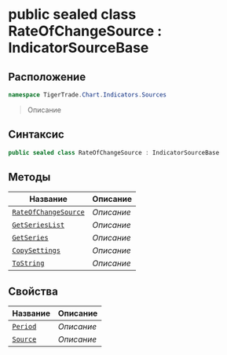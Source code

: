 
# public sealed class RateOfChangeSource : IndicatorSourceBase
## Расположение
```csharp
namespace TigerTrade.Chart.Indicators.Sources
```



> Описание

## Синтаксис
```csharp
public sealed class RateOfChangeSource : IndicatorSourceBase
```


## Методы
| Название | Описание |
| --- | --- |
| [`RateOfChangeSource`](./RateOfChangeSource.cs/Методы/RateOfChangeSource.md) | *Описание* |
| [`GetSeriesList`](./RateOfChangeSource.cs/Методы/GetSeriesList.md) | *Описание* |
| [`GetSeries`](./RateOfChangeSource.cs/Методы/GetSeries.md) | *Описание* |
| [`CopySettings`](./RateOfChangeSource.cs/Методы/CopySettings.md) | *Описание* |
| [`ToString`](./RateOfChangeSource.cs/Методы/ToString.md) | *Описание* |

## Свойства
| Название | Описание |
| --- | --- |
| [`Period`](./RateOfChangeSource.cs/Свойства/Period.md) | *Описание* |
| [`Source`](./RateOfChangeSource.cs/Свойства/Source.md) | *Описание* |



